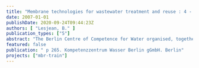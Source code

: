 ```yaml
---
title: "Membrane technologies for wastewater treatment and reuse : 4 - 5 June 2007, Berlin (Germany), 2nd IWA National Young Water Professionals Conference ; conference proceedings"
date: 2007-01-01
publishDate: 2020-09-24T09:44:23Z
authors: [ "Lesjean, B." ]
publication_types: ["5"]
abstract: "The Berlin Centre of Competence for Water organised, together with the International Water Association, the 2nd National Young Water Professionals Conference in Germany. This event was held on 4-5 June 2007 in Berlin and was following up on the first NYWP conference organised in Aachen in October 2005. It provided a forum for young researchers and professionals working in the membrane sector of the wastewater industry to present their work and meet their peers. The conference consisted on formal presentation of papers and posters, and an exchange with water industry professionals providing information on water career opportunities in Germany. This event was an initiative of “MBR-Network”, the European cluster on the membrane bioreactor technology, gathering about 50 European and international companies and institutions within the four FP6 projects Amedeus, Eurombra, MBR-Train and Puratreat (more info at www.mbrnetwork.eu). The technical program of the conference consisted mainly of contributions from German and international young water professionals including students, recent graduates and other professionals under the age of 35. This book contains most of the papers and posters which were presented at the Conference."
featured: false
publication: " p 265. Kompetenzzentrum Wasser Berlin gGmbH. Berlin"
projects: ["mbr-train"]
---
```



